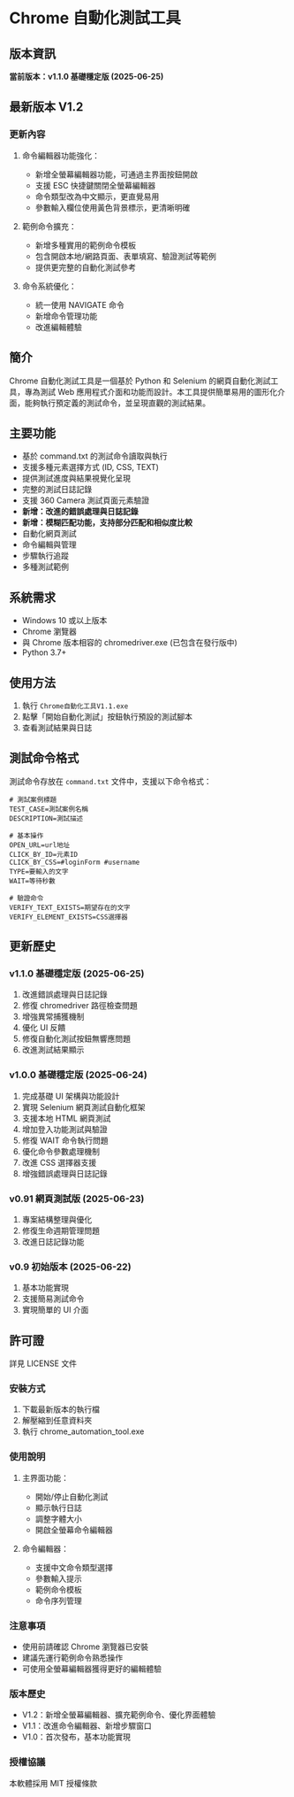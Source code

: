 # Chrome 自動化測試工具

## 版本資訊
**當前版本：v1.1.0 基礎穩定版 (2025-06-25)**

## 最新版本 V1.2

### 更新內容
1. 命令編輯器功能強化：
   - 新增全螢幕編輯器功能，可通過主界面按鈕開啟
   - 支援 ESC 快捷鍵關閉全螢幕編輯器
   - 命令類型改為中文顯示，更直覺易用
   - 參數輸入欄位使用黃色背景標示，更清晰明確

2. 範例命令擴充：
   - 新增多種實用的範例命令模板
   - 包含開啟本地/網路頁面、表單填寫、驗證測試等範例
   - 提供更完整的自動化測試參考

3. 命令系統優化：
   - 統一使用 NAVIGATE 命令
   - 新增命令管理功能
   - 改進編輯體驗

## 簡介
Chrome 自動化測試工具是一個基於 Python 和 Selenium 的網頁自動化測試工具，專為測試 Web 應用程式介面和功能而設計。本工具提供簡單易用的圖形化介面，能夠執行預定義的測試命令，並呈現直觀的測試結果。

## 主要功能
- 基於 command.txt 的測試命令讀取與執行
- 支援多種元素選擇方式 (ID, CSS, TEXT)
- 提供測試進度與結果視覺化呈現
- 完整的測試日誌記錄
- 支援 360 Camera 測試頁面元素驗證
- **新增：改進的錯誤處理與日誌記錄**
- **新增：模糊匹配功能，支持部分匹配和相似度比較**
- 自動化網頁測試
- 命令編輯與管理
- 步驟執行追蹤
- 多種測試範例

## 系統需求
- Windows 10 或以上版本
- Chrome 瀏覽器
- 與 Chrome 版本相容的 chromedriver.exe (已包含在發行版中)
- Python 3.7+

## 使用方法
1. 執行 `Chrome自動化工具V1.1.exe`
2. 點擊「開始自動化測試」按鈕執行預設的測試腳本
3. 查看測試結果與日誌

## 測試命令格式
測試命令存放在 `command.txt` 文件中，支援以下命令格式：
```
# 測試案例標題
TEST_CASE=測試案例名稱
DESCRIPTION=測試描述

# 基本操作
OPEN_URL=url地址
CLICK_BY_ID=元素ID
CLICK_BY_CSS=#loginForm #username
TYPE=要輸入的文字
WAIT=等待秒數

# 驗證命令
VERIFY_TEXT_EXISTS=期望存在的文字
VERIFY_ELEMENT_EXISTS=CSS選擇器
```

## 更新歷史
### v1.1.0 基礎穩定版 (2025-06-25)
1. 改進錯誤處理與日誌記錄
2. 修復 chromedriver 路徑檢查問題
3. 增強異常捕獲機制
4. 優化 UI 反饋
5. 修復自動化測試按鈕無響應問題
6. 改進測試結果顯示

### v1.0.0 基礎穩定版 (2025-06-24)
1. 完成基礎 UI 架構與功能設計
2. 實現 Selenium 網頁測試自動化框架
3. 支援本地 HTML 網頁測試
4. 增加登入功能測試與驗證
5. 修復 WAIT 命令執行問題
6. 優化命令參數處理機制
7. 改進 CSS 選擇器支援
8. 增強錯誤處理與日誌記錄

### v0.91 網頁測試版 (2025-06-23)
1. 專案結構整理與優化
2. 修復生命週期管理問題
3. 改進日誌記錄功能

### v0.9 初始版本 (2025-06-22)
1. 基本功能實現
2. 支援簡易測試命令
3. 實現簡單的 UI 介面

## 許可證
詳見 LICENSE 文件 

### 安裝方式
1. 下載最新版本的執行檔
2. 解壓縮到任意資料夾
3. 執行 chrome_automation_tool.exe

### 使用說明
1. 主界面功能：
   - 開始/停止自動化測試
   - 顯示執行日誌
   - 調整字體大小
   - 開啟全螢幕命令編輯器

2. 命令編輯器：
   - 支援中文命令類型選擇
   - 參數輸入提示
   - 範例命令模板
   - 命令序列管理

### 注意事項
- 使用前請確認 Chrome 瀏覽器已安裝
- 建議先運行範例命令熟悉操作
- 可使用全螢幕編輯器獲得更好的編輯體驗

### 版本歷史
- V1.2：新增全螢幕編輯器、擴充範例命令、優化界面體驗
- V1.1：改進命令編輯器、新增步驟窗口
- V1.0：首次發布，基本功能實現

### 授權協議
本軟體採用 MIT 授權條款 